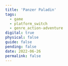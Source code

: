 ```yaml
---
title: 'Panzer Paladin'
tags:
  - game
  - platform_switch
  - genre_action-adventure
digital: true
physical: false
guide: false
pending: false
date: 2022-06-26
permalink: false
---
```

